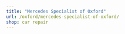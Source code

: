 ```yaml
---
title: "Mercedes Specialist of Oxford"
url: /oxford/mercedes-specialist-of-oxford/
shop: car repair
---
```

